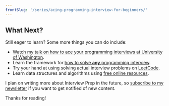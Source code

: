 ```yaml
---
frontSlug: '/series/acing-programming-interview-for-beginners/'
---
```


## What Next?

Still eager to learn? Some more things you can do include:

- [Watch my talk on how to ace your programming interviews at University of Washington](https://www.youtube.com/watch?v=sZFNziCQISU).
- Learn the framework for [how to solve **any** programming interview](https://www.youtube.com/watch?v=Y5lSEwK_eGg&t=0s&ab_channel=ZhiaChong-ProgrammingJourney).
- Try your hand at using solving actual interview problems on [LeetCode](https://leetcode.com/).
- Learn data structures and algorithms using [free online resources](https://medium.com/@codingfreak/best-online-video-courses-for-data-structures-and-algorithms-616a97556de1).

I plan on writing more about Interview Prep in the future, so [subscribe to my newsletter](/subscribe/?src=ace-interview-series) if you want to get notified of new content.

Thanks for reading!
